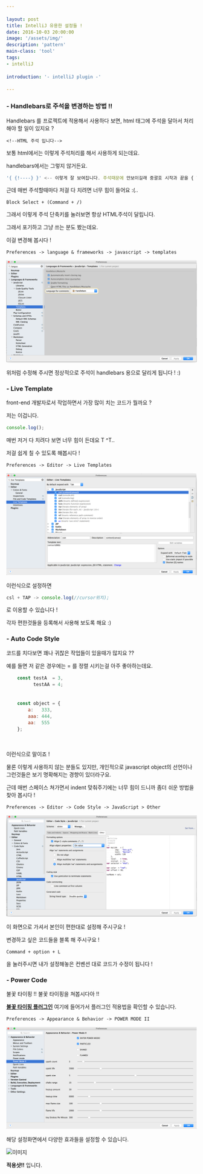 ```yaml
---

layout: post
title: IntelliJ 유용한 설정들 !
date: 2016-10-03 20:00:00
image: '/assets/img/'
description: 'pattern'
main-class: 'tool'
tags: 
- intelliJ

introduction: '- intelliJ plugin -'

---
```


### - Handlebars로 주석을 변경하는 방법 !! 

Handlebars 를 프로젝트에 적용해서 사용하다 보면, html 태그에 주석을 달아서 처리해야 할 일이 있지요 ? 

```code
<!--HTML 주석 입니다-->
```

보통 html에서는 이렇게 주석처리를 해서 사용하게 되는데요. 

handlebars에서는 그렇지 않거든요. 


```js
'{ {!----} }' <-- 이렇게 잘 보여집니다. 주석때문에 안보이길래 중괄호 시작과 끝을 { 한칸씩 띄웠습니다. } 
``` 


근데 매번 주석할때마다 저걸 다 치려면 너무 힘이 들어요 :(..

```code
Block Select + (Command + /)
```

그래서 이렇게 주석 단축키를 눌러보면 항상 HTML주석이 달립니다. 

그래서 포기하고 그냥 쓰는 분도 봤는데요. 

이걸 변경해 봅시다 ! 


```code
Preferences -> language & frameworks -> javascript -> templates
```  


![이미지](/resources/images/intellij/intellij1.png)


위처럼 수정해 주시면 정상적으로 주석이 handlebars 용으로 달리게 됩니다 ! :)
 
 
 
 
### - Live Template 

front-end 개발자로서 작업하면서 가장 많이 치는 코드가 뭘까요 ? 

저는 이겁니다.


```js
console.log();
```

매번 저거 다 치려다 보면 너무 힘이 든데요 T ^T..

저걸 쉽게 칠 수 있도록 해봅시다 ! 


```code
Preferences -> Editor -> Live Templates
```  

![이미지](/resources/images/intellij/imtellij2.png)

이런식으로 설정하면 

```js
csl + TAP -> console.log(//cursor위치);
```

로 이용할 수 있습니다 ! 

각자 편한것들을 등록해서 사용해 보도록 해요 :) 


### - Auto Code Style

코드를 치다보면 꽤나 귀찮은 작업들이 있을때가 많지요 ?? 

예를 들면 저 같은 경우에는 = 를 정렬 시키는걸 아주 좋아하는데요. 


```js
    const testA  = 3,
          testAA = 4;
          
          
    const object = {
        a:   333,
        aaa: 444,
        aa:  555
    };
    
    
```

이런식으로 말이죠 ! 

물론 이렇게 사용하지 않는 분들도 있지만, 개인적으로 javascript object의 선언이나 그런것들은 보기 명확해지는 경향이 있더라구요.


근데 매번 스페이스 쳐가면서 indent 맞춰주기에는 너무 힘이 드니까 좀더 쉬운 방법을 찾아 봅시다 ! 


```code
Preferences -> Editor -> Code Style -> JavaScript > Other
```  

![이미지](/resources/images/intellij/intellij3.png)

이 화면으로 가셔서 본인이 편한대로 설정해 주시구요 !

변경하고 싶은 코드들을 블록 해 주시구요 ! 

```code
Command + option + L 
```  

을 눌러주시면 내가 설정해놓은 컨벤션 대로 코드가 수정이 됩니다 ! 
 

 
 

### - Power Code 

불꽃 타이핑 !! 불꽃 타이핑을 쳐봅시다아 !! 

**[불꽃 타이핑 플러그인](https://plugins.jetbrains.com/plugin/8251?pr=)** 여기에 들어가서 플러그인 적용법을 확인할 수 있습니다.

```code
Preferences -> Appearance & Behavior -> POWER MODE II
```  

![이미지](/resources/images/intellij/intellij4.png)

해당 설정화면에서 다양한 효과들을 설정할 수 있습니다.


![이미지](/resources/images/intellij/intellij5.png)

**적용샷!!** 입니다.

